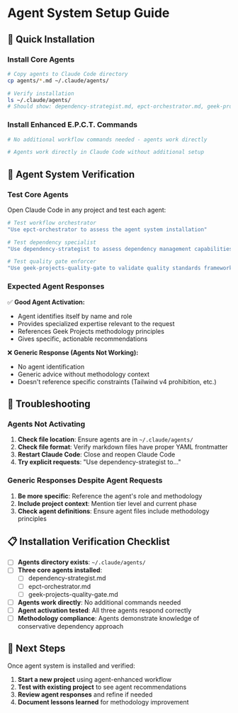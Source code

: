 # Agent System Setup Guide

## 🚀 Quick Installation

### Install Core Agents
```bash
# Copy agents to Claude Code directory
cp agents/*.md ~/.claude/agents/

# Verify installation
ls ~/.claude/agents/
# Should show: dependency-strategist.md, epct-orchestrator.md, geek-projects-quality-gate.md
```

### Install Enhanced E.P.C.T. Commands
```bash
# No additional workflow commands needed - agents work directly

# Agents work directly in Claude Code without additional setup
```

## 🧪 Agent System Verification

### Test Core Agents
Open Claude Code in any project and test each agent:

```bash
# Test workflow orchestrator
"Use epct-orchestrator to assess the agent system installation"

# Test dependency specialist
"Use dependency-strategist to assess dependency management capabilities"

# Test quality gate enforcer
"Use geek-projects-quality-gate to validate quality standards framework"
```

### Expected Agent Responses
✅ **Good Agent Activation:**
- Agent identifies itself by name and role
- Provides specialized expertise relevant to the request
- References Geek Projects methodology principles
- Gives specific, actionable recommendations

❌ **Generic Response (Agents Not Working):**
- No agent identification
- Generic advice without methodology context
- Doesn't reference specific constraints (Tailwind v4 prohibition, etc.)

## 🔧 Troubleshooting

### Agents Not Activating
1. **Check file location**: Ensure agents are in `~/.claude/agents/`
2. **Check file format**: Verify markdown files have proper YAML frontmatter
3. **Restart Claude Code**: Close and reopen Claude Code
4. **Try explicit requests**: "Use dependency-strategist to..."

### Generic Responses Despite Agent Requests
1. **Be more specific**: Reference the agent's role and methodology
2. **Include project context**: Mention tier level and current phase
3. **Check agent definitions**: Ensure agent files include methodology principles

## 📋 Installation Verification Checklist

- [ ] **Agents directory exists**: `~/.claude/agents/`
- [ ] **Three core agents installed**:
  - [ ] dependency-strategist.md
  - [ ] epct-orchestrator.md
  - [ ] geek-projects-quality-gate.md
- [ ] **Agents work directly**: No additional commands needed
- [ ] **Agent activation tested**: All three agents respond correctly
- [ ] **Methodology compliance**: Agents demonstrate knowledge of conservative dependency approach

## 🎯 Next Steps

Once agent system is installed and verified:
1. **Start a new project** using agent-enhanced workflow
2. **Test with existing project** to see agent recommendations
3. **Review agent responses** and refine if needed
4. **Document lessons learned** for methodology improvement